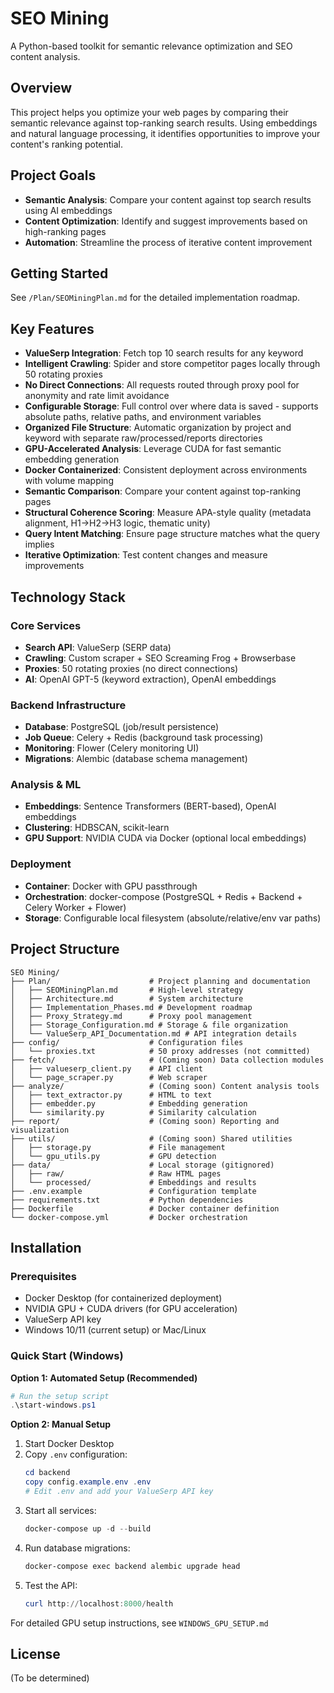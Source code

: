 # SEO Mining

A Python-based toolkit for semantic relevance optimization and SEO content analysis.

## Overview

This project helps you optimize your web pages by comparing their semantic relevance against top-ranking search results. Using embeddings and natural language processing, it identifies opportunities to improve your content's ranking potential.

## Project Goals

- **Semantic Analysis**: Compare your content against top search results using AI embeddings
- **Content Optimization**: Identify and suggest improvements based on high-ranking pages
- **Automation**: Streamline the process of iterative content improvement

## Getting Started

See `/Plan/SEOMiningPlan.md` for the detailed implementation roadmap.

## Key Features

- **ValueSerp Integration**: Fetch top 10 search results for any keyword
- **Intelligent Crawling**: Spider and store competitor pages locally through 50 rotating proxies
- **No Direct Connections**: All requests routed through proxy pool for anonymity and rate limit avoidance
- **Configurable Storage**: Full control over where data is saved - supports absolute paths, relative paths, and environment variables
- **Organized File Structure**: Automatic organization by project and keyword with separate raw/processed/reports directories
- **GPU-Accelerated Analysis**: Leverage CUDA for fast semantic embedding generation
- **Docker Containerized**: Consistent deployment across environments with volume mapping
- **Semantic Comparison**: Compare your content against top-ranking pages
- **Structural Coherence Scoring**: Measure APA-style quality (metadata alignment, H1→H2→H3 logic, thematic unity)
- **Query Intent Matching**: Ensure page structure matches what the query implies
- **Iterative Optimization**: Test content changes and measure improvements

## Technology Stack

### Core Services
- **Search API**: ValueSerp (SERP data)
- **Crawling**: Custom scraper + SEO Screaming Frog + Browserbase
- **Proxies**: 50 rotating proxies (no direct connections)
- **AI**: OpenAI GPT-5 (keyword extraction), OpenAI embeddings

### Backend Infrastructure
- **Database**: PostgreSQL (job/result persistence)
- **Job Queue**: Celery + Redis (background task processing)
- **Monitoring**: Flower (Celery monitoring UI)
- **Migrations**: Alembic (database schema management)

### Analysis & ML
- **Embeddings**: Sentence Transformers (BERT-based), OpenAI embeddings
- **Clustering**: HDBSCAN, scikit-learn
- **GPU Support**: NVIDIA CUDA via Docker (optional local embeddings)

### Deployment
- **Container**: Docker with GPU passthrough
- **Orchestration**: docker-compose (PostgreSQL + Redis + Backend + Celery Worker + Flower)
- **Storage**: Configurable local filesystem (absolute/relative/env var paths)

## Project Structure

```
SEO Mining/
├── Plan/                      # Project planning and documentation
│   ├── SEOMiningPlan.md       # High-level strategy
│   ├── Architecture.md        # System architecture
│   ├── Implementation_Phases.md # Development roadmap
│   ├── Proxy_Strategy.md      # Proxy pool management
│   ├── Storage_Configuration.md # Storage & file organization
│   └── ValueSerp_API_Documentation.md # API integration details
├── config/                    # Configuration files
│   └── proxies.txt            # 50 proxy addresses (not committed)
├── fetch/                     # (Coming soon) Data collection modules
│   ├── valueserp_client.py    # API client
│   └── page_scraper.py        # Web scraper
├── analyze/                   # (Coming soon) Content analysis tools
│   ├── text_extractor.py      # HTML to text
│   ├── embedder.py            # Embedding generation
│   └── similarity.py          # Similarity calculation
├── report/                    # (Coming soon) Reporting and visualization
├── utils/                     # (Coming soon) Shared utilities
│   ├── storage.py             # File management
│   └── gpu_utils.py           # GPU detection
├── data/                      # Local storage (gitignored)
│   ├── raw/                   # Raw HTML pages
│   └── processed/             # Embeddings and results
├── .env.example               # Configuration template
├── requirements.txt           # Python dependencies
├── Dockerfile                 # Docker container definition
└── docker-compose.yml         # Docker orchestration
```

## Installation

### Prerequisites
- Docker Desktop (for containerized deployment)
- NVIDIA GPU + CUDA drivers (for GPU acceleration)
- ValueSerp API key
- Windows 10/11 (current setup) or Mac/Linux

### Quick Start (Windows)

**Option 1: Automated Setup (Recommended)**
```powershell
# Run the setup script
.\start-windows.ps1
```

**Option 2: Manual Setup**
1. Start Docker Desktop
2. Copy `.env` configuration:
   ```powershell
   cd backend
   copy config.example.env .env
   # Edit .env and add your ValueSerp API key
   ```
3. Start all services:
   ```powershell
   docker-compose up -d --build
   ```
4. Run database migrations:
   ```powershell
   docker-compose exec backend alembic upgrade head
   ```
5. Test the API:
   ```powershell
   curl http://localhost:8000/health
   ```

For detailed GPU setup instructions, see `WINDOWS_GPU_SETUP.md`

## License

(To be determined)

